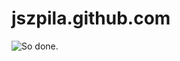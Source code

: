 jszpila.github.com
==================

![So done.](https://dl.dropboxusercontent.com/u/418027/DETITY.jpg)  
